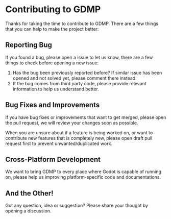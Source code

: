 # Contributing to GDMP
Thanks for taking the time to contribute to GDMP. There are a few things that you can help to make the project better:

## Reporting Bug
If you found a bug, please open a issue to let us know, there are a few things to check before opening a new issue:

1. Has the bug been previously reported before? If similar issue has been opened and not solved yet, please comment there instead.
2. If the bug comes from third party code, please provide relevant information to help us understand better.

## Bug Fixes and Improvements
If you have bug fixes or improvements that want to get merged, please open the pull request, we will review your changes soon as possible.

When you are unsure about if a feature is being worked on, or want to contribute new features that is completely new, please open draft pull request first to prevent unwanted/duplicated work.

## Cross-Platform Development
We want to bring GDMP to every place where Godot is capable of running on, please help us improving platform-specific code and documentations.

## And the Other!
Got any question, idea or suggestion? Please share your thought by opening a discussion.
